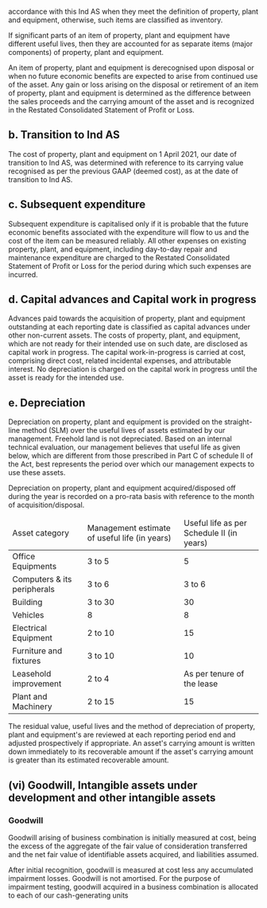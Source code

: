 accordance with this Ind AS when they meet the definition of property, plant and equipment, otherwise, such items are classified as inventory.

If significant parts of an item of property, plant and equipment have different useful lives, then they are accounted for as separate items (major components) of property, plant and equipment.

An item of property, plant and equipment is derecognised upon disposal or when no future economic benefits are expected to arise from continued use of the asset. Any gain or loss arising on the disposal or retirement of an item of property, plant and equipment is determined as the difference between the sales proceeds and the carrying amount of the asset and is recognized in the Restated Consolidated Statement of Profit or Loss.

## b. Transition to Ind AS

The cost of property, plant and equipment on 1 April 2021, our date of transition to Ind AS, was determined with reference to its carrying value recognised as per the previous GAAP (deemed cost), as at the date of transition to Ind AS.

## c. Subsequent expenditure

Subsequent expenditure is capitalised only if it is probable that the future economic benefits associated with the expenditure will flow to us and the cost of the item can be measured reliably. All other expenses on existing property, plant, and equipment, including day-to-day repair and maintenance expenditure are charged to the Restated Consolidated Statement of Profit or Loss for the period during which such expenses are incurred.

## d. Capital advances and Capital work in progress

Advances paid towards the acquisition of property, plant and equipment outstanding at each reporting date is classified as capital advances under other non-current assets. The costs of property, plant, and equipment, which are not ready for their intended use on such date, are disclosed as capital work in progress. The capital work-in-progress is carried at cost, comprising direct cost, related incidental expenses, and attributable interest. No depreciation is charged on the capital work in progress until the asset is ready for the intended use.

## e. Depreciation

Depreciation on property, plant and equipment is provided on the straight-line method (SLM) over the useful lives of assets estimated by our management. Freehold land is not depreciated. Based on an internal technical evaluation, our management believes that useful life as given below, which are different from those prescribed in Part C of schedule II of the Act, best represents the period over which our management expects to use these assets.

Depreciation on property, plant and equipment acquired/disposed off during the year is recorded on a pro-rata basis with reference to the month of acquisition/disposal.

<table><thead><tr><td>Asset category</td><td>Management estimate of useful life (in years)</td><td>Useful life as per Schedule II (in years)</td></tr></thead><tbody><tr><td>Office Equipments</td><td>3 to 5</td><td>5</td></tr><tr><td>Computers & its peripherals</td><td>3 to 6</td><td>3 to 6</td></tr><tr><td>Building</td><td>3 to 30</td><td>30</td></tr><tr><td>Vehicles</td><td>8</td><td>8</td></tr><tr><td>Electrical Equipment</td><td>2 to 10</td><td>15</td></tr><tr><td>Furniture and fixtures</td><td>3 to 10</td><td>10</td></tr><tr><td>Leasehold improvement</td><td>2 to 4</td><td>As per tenure of the lease</td></tr><tr><td>Plant and Machinery</td><td>2 to 15</td><td>15</td></tr></tbody></table>

The residual value, useful lives and the method of depreciation of property, plant and equipment's are reviewed at each reporting period end and adjusted prospectively if appropriate. An asset's carrying amount is written down immediately to its recoverable amount if the asset's carrying amount is greater than its estimated recoverable amount.

## (vi) Goodwill, Intangible assets under development and other intangible assets

### Goodwill

Goodwill arising of business combination is initially measured at cost, being the excess of the aggregate of the fair value of consideration transferred and the net fair value of identifiable assets acquired, and liabilities assumed.

After initial recognition, goodwill is measured at cost less any accumulated impairment losses. Goodwill is not amortised. For the purpose of impairment testing, goodwill acquired in a business combination is allocated to each of our cash-generating units